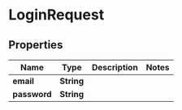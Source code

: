 
# LoginRequest

## Properties
Name | Type | Description | Notes
------------ | ------------- | ------------- | -------------
**email** | **String** |  | 
**password** | **String** |  | 




